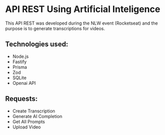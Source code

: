 # API REST Using Artificial Inteligence
This API REST was developed during the NLW event (Rocketseat) and the purpose is to generate transcriptions for videos.

## Technologies used:
- Node.js
- Fastify
- Prisma
- Zod
- SQLite
- Openai API

## Requests:
- Create Transcription
- Generate AI Completion
- Get All Prompts
- Upload Video